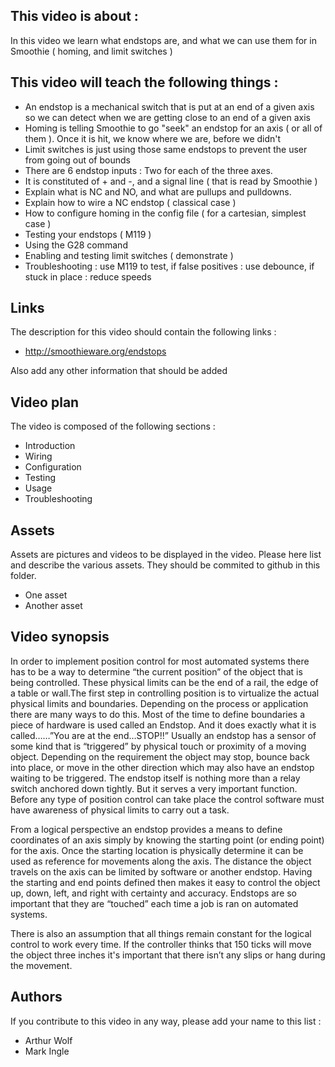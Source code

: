 ## This video is about : 

In this video we learn what endstops are, and what we can use them for in Smoothie ( homing, and limit switches )

## This video will teach the following things : 

* An endstop is a mechanical switch that is put at an end of a given axis so we can detect when we are getting close to an end of a given axis
* Homing is telling Smoothie to go "seek" an endstop for an axis ( or all of them ). Once it is hit, we know where we are, before we didn't
* Limit switches is just using those same endstops to prevent the user from going out of bounds
* There are 6 endstop inputs : Two for each of the three axes.
* It is constituted of + and -, and a signal line ( that is read by Smoothie )
* Explain what is NC and NO, and what are pullups and pulldowns.
* Explain how to wire a NC endstop ( classical case )
* How to configure homing in the config file ( for a cartesian, simplest case )
* Testing your endstops ( M119 )
* Using the G28 command
* Enabling and testing limit switches ( demonstrate )
* Troubleshooting : use M119 to test, if false positives : use debounce, if stuck in place : reduce speeds

## Links 

The description for this video should contain the following links : 

* http://smoothieware.org/endstops

Also add any other information that should be added

## Video plan

The video is composed of the following sections : 

* Introduction
* Wiring
* Configuration
* Testing
* Usage
* Troubleshooting

## Assets

Assets are pictures and videos to be displayed in the video.
Please here list and describe the various assets. They should be commited to github in this folder.

* One asset
* Another asset

## Video synopsis

In order to implement position control for most automated systems there has to be a way to determine “the current position” of the object that is being controlled.  These physical limits can be the end of a rail, the edge of a table or wall.The first step in controlling position is to virtualize the actual physical limits and boundaries.  Depending on the process or application there are many ways to do this.  Most of the time to define boundaries a piece of hardware is used called an Endstop.  And it does exactly what it is called……”You are at the end…STOP!!”  Usually an endstop has a sensor of some kind that is “triggered” by physical touch or proximity of a moving object.  Depending on the requirement the object may stop, bounce back into place, or move in the other direction which may also have an endstop waiting to be triggered.  The endstop itself is nothing more than a relay switch anchored down tightly.  But it serves a very important function.  Before any type of position control can take place the control software must have awareness of physical limits to carry out a task.

From a logical perspective an endstop provides a means to define coordinates of an axis simply by knowing the starting point (or ending point) for the axis.  Once the starting location is physically determine it can be used as reference for movements along the axis.  The distance the object travels on the axis can be limited by software or another endstop.  Having the starting and end points defined then makes it easy to control the object up, down, left, and right with certainty and accuracy.  Endstops are so important that they are “touched” each time a job is ran on automated systems.

There is also an assumption that all things remain constant for the logical control to work every time.  If the controller thinks that 150 ticks will move the object three inches it's important that there isn’t any slips or hang during the movement.


## Authors

If you contribute to this video in any way, please add your name to this list : 

* Arthur Wolf
* Mark Ingle
